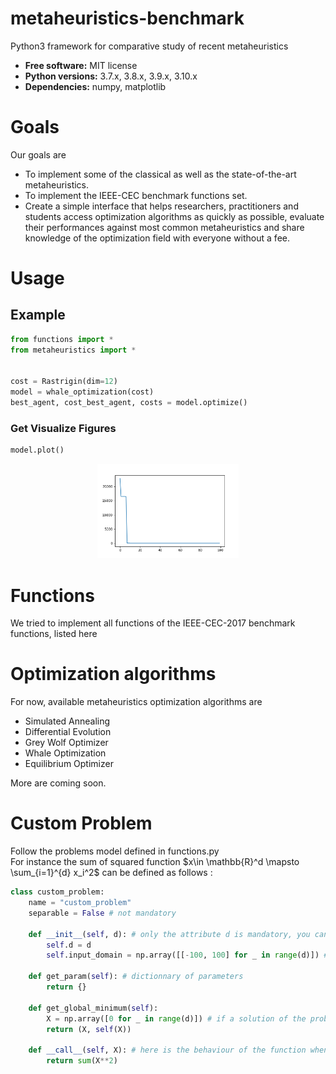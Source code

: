 # metaheuristics-benchmark
Python3 framework for comparative study of recent metaheuristics

* **Free software:** MIT license
* **Python versions:** 3.7.x, 3.8.x, 3.9.x, 3.10.x
* **Dependencies:** numpy, matplotlib

# Goals

Our goals are
- To implement some of the classical as well as the state-of-the-art metaheuristics.
- To implement the IEEE-CEC benchmark functions set.
- Create a simple interface that helps researchers, practitioners and students access optimization algorithms as quickly as possible, evaluate their performances against most common metaheuristics and share knowledge of the optimization field with everyone without a fee.

# Usage

## Example

```python
from functions import *
from metaheuristics import *


cost = Rastrigin(dim=12) 
model = whale_optimization(cost)
best_agent, cost_best_agent, costs = model.optimize()
```

### Get Visualize Figures
```python
model.plot()
```
<p align="center">
  <img alt="Light" src="example1.png" width="45%">
</p>

# Functions

We tried to implement all functions of the IEEE-CEC-2017 benchmark functions, <a src="https://github.com/P-N-Suganthan/CEC2017-BoundContrained">listed here</a>

# Optimization algorithms
For now, available metaheuristics optimization algorithms are
- Simulated Annealing
- Differential Evolution
- Grey Wolf Optimizer
- Whale Optimization
- Equilibrium Optimizer

More are coming soon.

# Custom Problem
Follow the problems model defined in functions.py\
For instance the sum of squared function $x\in \mathbb{R}^d \mapsto \sum_{i=1}^{d} x_i^2$ can be defined as follows :

```python
class custom_problem:
    name = "custom_problem"
    separable = False # not mandatory

    def __init__(self, d): # only the attribute d is mandatory, you can add if needed
        self.d = d
        self.input_domain = np.array([[-100, 100] for _ in range(d)]) # CEC default search domain

    def get_param(self): # dictionnary of parameters
        return {}

    def get_global_minimum(self):
        X = np.array([0 for _ in range(d)]) # if a solution of the problem is known...
        return (X, self(X))

    def __call__(self, X): # here is the behaviour of the function when it is call
        return sum(X**2)
 ```
